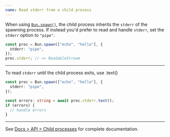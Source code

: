 ```yaml
---
name: Read stderr from a child process
---
```


When using [`Bun.spawn()`](https://bun.sh/docs/api/spawn), the child process inherits the `stderr` of the spawning process. If instead you'd prefer to read and handle `stderr`, set the `stderr` option to `"pipe"`.

```ts
const proc = Bun.spawn(["echo", "hello"], {
  stderr: "pipe",
});
proc.stderr; // => ReadableStream
```

---

To read `stderr` until the child process exits, use .text()

```ts
const proc = Bun.spawn(["echo", "hello"], {
  stderr: "pipe",
});

const errors: string = await proc.stderr.text();
if (errors) {
  // handle errors
}
```

---

See [Docs > API > Child processes](https://bun.sh/docs/api/spawn) for complete documentation.
